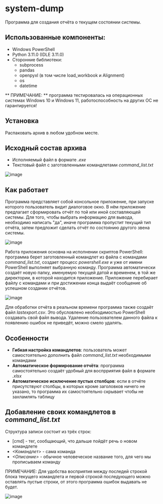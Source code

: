 # system-dump
Программа для создания отчёта о текущем состоянии системы.
## Использованные компоненты:
* Windows PowerShell
* Python 3.11.0 (IDLE 3.11.0)
* Сторонние библиотеки:
  - subprocess
  - pandas
  - openpyxl (в том числе load_workbook и Alignment)
  - os
  - datetime
    
** ПРИМЕЧАНИЕ: ** программа тестировалась на операционных системах Windows 10 и Windows 11, работоспособность на других ОС не гарантируется!
## Установка
Распаковать архив в любом удобном месте.
## Исходный состав архива
* Исполняемый файл в формате *.exe*
* Текстовый файл с заготовленными командлетами *command_list.txt*

![image](https://github.com/user-attachments/assets/99619742-6e03-4311-916c-42123563cd03)

## Как работает
Программа представляет собой консольное приложение, при запуске которого пользователь видит диалоговое окно. В нём приложение предлагает сформировать отчёт по той или иной составляющей системы. Для того, чтобы выбрать информацию для вывода, необходимо написать "да", иначе программа пропустит текущий тип отчёта, затем предложит сделать отчёт по состоянию другого звена системы.

![image](https://github.com/user-attachments/assets/ed5d46ed-537b-485e-a854-0ae57cc792d9)

Работа приложения основна на исполнении скриптов PowerShell: программа берет заготовленный командлет из файла с командами *command_list.txt*, создает процесс *powershell.exe* и уже от имени PowerShell выполняет выбранную команду. Программа автоматически создаёт новую папку, именуемую текущей датой и временем, в той же директории, в которой находится приложение. Приложение перебирает файлу с командами и при достижении конца выдаёт сообщение об успешном создании отчётов.

![image](https://github.com/user-attachments/assets/2b315247-2c32-400d-9c1d-ca93e2edde82)

Для обработки отчёта в реальном времени программа также создаёт файл *lastexport.csv*. Это обусловлено необходимостью PowerShell создавать свой файл вывода. Удаление пользователем данного файла к появлению ошибок не приведёт, можно смело удалять.
## Особенности
* **Гибкая настройка командлетов**: пользователь может самостоятельно дополнить файл *command_list.txt* необходимыми командами
* **Автоматическое формирование отчёта**: программа самостоятельно создаёт удобный для воспрриятия файл в формате *.xlsx*
* **Автоматическое исключение пустых столбцов**: если в отчёте присутствуют столбцы, в которых кроме заголовков ничего не указано, то программа их самостоятельно скрывает чтобы не захламлять таблицу
## Добавление своих командлетов в *command_list.txt*
Структура записи состоит из трёх строк:
* [cmd] - тег, сообщающий, что дальше пойдёт речь о новом командлете
* *<Командлет>* - сама команда
* *<Описание>* - обычное человеческое название того, для чего мы прописываем команду

ПРИМЕЧАНИЕ: Для удобства восприятия между последей строкой блока текущего командлета и первой строкой последующего можно оставлять пустые строки, от этого программа ошибок выдавать не будет.

  ![image](https://github.com/user-attachments/assets/caf55024-b91e-453d-8506-ed8e3ce82cf8)

